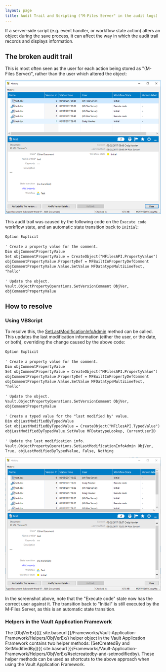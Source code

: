 ```yaml
---
layout: page
title: Audit Trail and Scripting ("M-Files Server" in the audit logs)
---
```


If a server-side script (e.g. event handler, or workflow state action) alters an object during the save process, it can affect the way in which the audit trail records and displays information.

## The broken audit trail

This is most often seen as the user for each action being stored as "(M-Files Server)", rather than the user which altered the object:

![Audit trail with "(M-Files Server)" in the log](history.png)

This audit trail was caused by the following code on the `Execute code` workflow state, and an automatic state transition back to `Initial`:

```vbscript
Option Explicit

' Create a property value for the comment.
Dim objCommentPropertyValue
Set objCommentPropertyValue = CreateObject("MFilesAPI.PropertyValue")
objCommentPropertyValue.PropertyDef = MFBuiltInPropertyDefComment
objCommentPropertyValue.Value.SetValue MFDatatypeMultiLineText, "hello"

' Update the object.
Vault.ObjectPropertyOperations.SetVersionComment ObjVer, objCommentPropertyValue
```

## How to resolve

### Using VBScript

To resolve this, the [SetLastModificationInfoAdmin](https://www.m-files.com/api/documentation/latest/index.html#MFilesAPI~VaultObjectPropertyOperations~SetLastModificationInfoAdmin.html) method can be called.  This updates the last modification information (either the user, or the date, or both), overriding the change caused by the above code:

```vbscript
Option Explicit

' Create a property value for the comment.
Dim objCommentPropertyValue
Set objCommentPropertyValue = CreateObject("MFilesAPI.PropertyValue")
objCommentPropertyValue.PropertyDef = MFBuiltInPropertyDefComment
objCommentPropertyValue.Value.SetValue MFDatatypeMultiLineText, "hello"

' Update the object.
Vault.ObjectPropertyOperations.SetVersionComment ObjVer, objCommentPropertyValue

' Create a typed value for the "last modified by" value.
Dim objLastModifiedByTypedValue
Set objLastModifiedByTypedValue = CreateObject("MFilesAPI.TypedValue")
objLastModifiedByTypedValue.SetValue MFDatatypeLookup, CurrentUserID

' Update the last modification info.
Vault.ObjectPropertyOperations.SetLastModificationInfoAdmin ObjVer, True, objLastModifiedByTypedValue, False, Nothing
```

![Fixed audit trail](history-fixed.png)

<p class="note">In the screenshot above, note that the "Execute code" state now has the correct user against it.  The transition back to "Initial" is still executed by the M-Files Server, as this is an automatic state transition.</p>

### Helpers in the Vault Application Framework

The [ObjVerEx]({{ site.baseurl }}/Frameworks/Vault-Application-Framework/Helpers/ObjVerEx/) helper object in the Vault Application Framework contains two helper methods: [SetCreatedBy and SetModifiedBy]({{ site.baseurl }}/Frameworks/Vault-Application-Framework/Helpers/ObjVerEx/#setcreatedby-and-setmodifiedby).  These helper methods can be used as shortcuts to the above approach when using the Vault Application Framework.